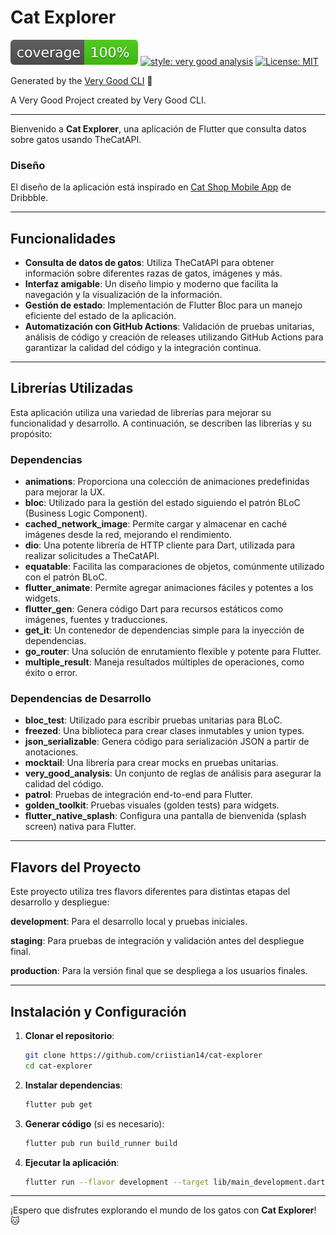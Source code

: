 # Cat Explorer

![coverage][coverage_badge]
[![style: very good analysis][very_good_analysis_badge]][very_good_analysis_link]
[![License: MIT][license_badge]][license_link]

Generated by the [Very Good CLI][very_good_cli_link] 🤖

A Very Good Project created by Very Good CLI.

---

Bienvenido a **Cat Explorer**, una aplicación de Flutter que consulta datos sobre gatos usando TheCatAPI.

### Diseño

El diseño de la aplicación está inspirado en [Cat Shop Mobile App][design_link] de Dribbble.

---

## Funcionalidades

- **Consulta de datos de gatos**: Utiliza TheCatAPI para obtener información sobre diferentes razas de gatos, imágenes y más.
- **Interfaz amigable**: Un diseño limpio y moderno que facilita la navegación y la visualización de la información.
- **Gestión de estado**: Implementación de Flutter Bloc para un manejo eficiente del estado de la aplicación.
- **Automatización con GitHub Actions**: Validación de pruebas unitarias, análisis de código y creación de releases utilizando GitHub Actions para garantizar la calidad del código y la integración continua.

---

## Librerías Utilizadas

Esta aplicación utiliza una variedad de librerías para mejorar su funcionalidad y desarrollo. A continuación, se describen las librerías y su propósito:

### Dependencias

- **animations**: Proporciona una colección de animaciones predefinidas para mejorar la UX.
- **bloc**: Utilizado para la gestión del estado siguiendo el patrón BLoC (Business Logic Component).
- **cached_network_image**: Permite cargar y almacenar en caché imágenes desde la red, mejorando el rendimiento.
- **dio**: Una potente librería de HTTP cliente para Dart, utilizada para realizar solicitudes a TheCatAPI.
- **equatable**: Facilita las comparaciones de objetos, comúnmente utilizado con el patrón BLoC.
- **flutter_animate**: Permite agregar animaciones fáciles y potentes a los widgets.
- **flutter_gen**: Genera código Dart para recursos estáticos como imágenes, fuentes y traducciones.
- **get_it**: Un contenedor de dependencias simple para la inyección de dependencias.
- **go_router**: Una solución de enrutamiento flexible y potente para Flutter.
- **multiple_result**: Maneja resultados múltiples de operaciones, como éxito o error.

### Dependencias de Desarrollo

- **bloc_test**: Utilizado para escribir pruebas unitarias para BLoC.
- **freezed**: Una biblioteca para crear clases inmutables y union types.
- **json_serializable**: Genera código para serialización JSON a partir de anotaciones.
- **mocktail**: Una librería para crear mocks en pruebas unitarias.
- **very_good_analysis**: Un conjunto de reglas de análisis para asegurar la calidad del código.
- **patrol**: Pruebas de integración end-to-end para Flutter.
- **golden_toolkit**: Pruebas visuales (golden tests) para widgets.
- **flutter_native_splash**: Configura una pantalla de bienvenida (splash screen) nativa para Flutter.


---

## Flavors del Proyecto

Este proyecto utiliza tres flavors diferentes para distintas etapas del desarrollo y despliegue:

**development**: Para el desarrollo local y pruebas iniciales.

**staging**: Para pruebas de integración y validación antes del despliegue final.

**production**: Para la versión final que se despliega a los usuarios finales.

---

## Instalación y Configuración

1. **Clonar el repositorio**:
   ```bash
   git clone https://github.com/criistian14/cat-explorer
   cd cat-explorer
   ```

2. **Instalar dependencias**:
   ```bash
   flutter pub get
   ```

3. **Generar código** (si es necesario):
   ```bash
   flutter pub run build_runner build
   ```

4. **Ejecutar la aplicación**:
   ```bash
   flutter run --flavor development --target lib/main_development.dart
   ```
---

¡Espero que disfrutes explorando el mundo de los gatos con **Cat Explorer**! 🐱


[coverage_badge]: coverage_badge.svg
[license_badge]: https://img.shields.io/badge/license-MIT-blue.svg
[license_link]: https://opensource.org/licenses/MIT
[very_good_analysis_badge]: https://img.shields.io/badge/style-very_good_analysis-B22C89.svg
[very_good_analysis_link]: https://pub.dev/packages/very_good_analysis
[very_good_cli_link]: https://github.com/VeryGoodOpenSource/very_good_cli
[design_link]: https://dribbble.com/shots/24105513-Cat-Shop-Mobile-App

